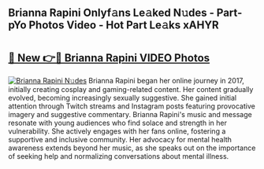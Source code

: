 ## Brianna Rapini Onlyf𝚊ns Le𝚊ked N𝚞des - Part-pYo Photos Video - Hot Part Le𝚊ks xAHYR

# <h2><a href="http://ac31059.deff.icu/?id=Brianna+Rapini">🔗 New 👉🔴 Brianna Rapini VIDEO Photos</a></h2>

[![Brianna Rapini N𝚞des](https://i.imgur.com/rIISA9y.gif)](http://ac31059.deff.icu/?id=Brianna+Rapini)
Brianna Rapini began her online journey in 2017, initially creating cosplay and gaming-related content. Her content gradually evolved, becoming increasingly sexually suggestive. She gained initial attention through Twitch streams and Instagram posts featuring provocative imagery and suggestive commentary. Brianna Rapini's music and message resonate with young audiences who find solace and strength in her vulnerability. She actively engages with her fans online, fostering a supportive and inclusive community. Her advocacy for mental health awareness extends beyond her music, as she speaks out on the importance of seeking help and normalizing conversations about mental illness.
